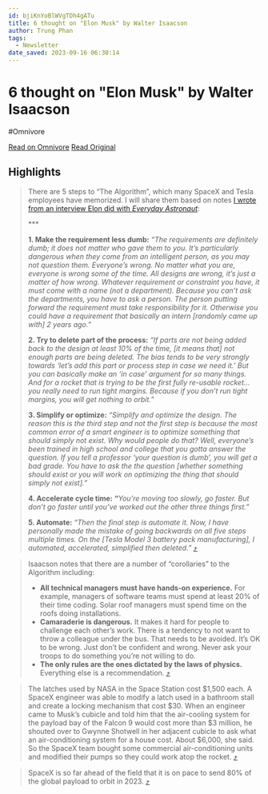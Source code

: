 ```yaml
---
id: bjiKnYoBlWVgTDh4gATu
title: 6 thought on "Elon Musk" by Walter Isaacson
author: Trung Phan
tags:
  - Newsletter
date_saved: 2023-09-16 06:30:14
---
```


# 6 thought on "Elon Musk" by Walter Isaacson
#Omnivore

[Read on Omnivore](https://omnivore.app/me/6-thought-on-elon-musk-by-walter-isaacson-18a9d8a7f2c)
[Read Original](https://www.readtrung.com/p/6-thought-on-elon-musk-by-walter)

## Highlights

> There are 5 steps to “The Algorithm”, which many SpaceX and Tesla employees have memorized. I will share them based on notes [I wrote from an interview Elon did with _Everyday Astronaut_](https://link.workweek.com/click/32730828.34425/aHR0cHM6Ly93d3cucmVhZHRydW5nLmNvbS9wL3NwYWNleHMtNS1zdGVwLWRlc2lnbi1wcm9jZXNz/6455eb6b00a06274a5228873B92efe88d):
> 
> \*\*\*
> 
> **1\. Make the requirement less dumb:** _“The requirements are definitely dumb; it does not matter who gave them to you. It’s particularly dangerous when they come from an intelligent person, as you may not question them. Everyone’s wrong. No matter what you are, everyone is wrong some of the time. All designs are wrong, it’s just a matter of how wrong. Whatever requirement or constraint you have, it must come with a name (not a department). Because you can’t ask the departments, you have to ask a person. The person putting forward the requirement must take responsibility for it. Otherwise you could have a requirement that basically an intern \[randomly came up with\] 2 years ago.”_ 
> 
> **2\. Try to delete part of the process:** _“If parts are not being added back to the design at least 10% of the time, \[it means that\] not enough parts are being deleted. The bias tends to be very strongly towards ‘let’s add this part or process step in case we need it.’ But you can basically make an ‘in case’ argument for so many things. And for a rocket that is trying to be the first fully re-usable rocket…you really need to run tight margins. Because if you don’t run tight margins, you will get nothing to orbit.”_ 
> 
> **3\. Simplify or optimize:** _“Simplify and optimize the design. The reason this is the third step and not the first step is because the most common error of a smart engineer is to optimize something that should simply not exist. Why would people do that? Well, everyone’s been trained in high school and college that you gotta answer the question. If you tell a professor ‘your question is dumb’, you will get a bad grade. You have to ask the the question \[whether something should exist or you will work on optimizing the thing that should simply not exist\].”_ 
> 
> **4\. Accelerate cycle time: _“_**_You’re moving too slowly, go faster. But don’t go faster until you’ve worked out the other three things first.”_
> 
> **5\. Automate:** _“Then the final step is automate it. Now, I have personally made the mistake of going backwards on all five steps multiple times. On the \[Tesla Model 3 battery pack manufacturing\], I automated, accelerated, simplified then deleted.”_ [⤴️](https://omnivore.app/me/6-thought-on-elon-musk-by-walter-isaacson-18a9d8a7f2c#1a8eac22-bce6-4dee-8e5b-83a5e5535907) 

> Isaacson notes that there are a number of “corollaries” to the Algorithm including:
> 
> * **All technical managers must have hands-on experience.** For example, managers of software teams must spend at least 20% of their time coding. Solar roof managers must spend time on the roofs doing installations.
> * **Camaraderie is dangerous.** It makes it hard for people to challenge each other’s work. There is a tendency to not want to throw a colleague under the bus. That needs to be avoided. It’s OK to be wrong. Just don’t be confident and wrong. Never ask your troops to do something you’re not willing to do.
> * **The only rules are the ones dictated by the laws of physics.** Everything else is a recommendation. [⤴️](https://omnivore.app/me/6-thought-on-elon-musk-by-walter-isaacson-18a9d8a7f2c#5344b37b-b7a2-4408-a26b-ebb04c63296d) 

> The latches used by NASA in the Space Station cost $1,500 each. A SpaceX engineer was able to modify a latch used in a bathroom stall and create a locking mechanism that cost $30\. When an engineer came to Musk’s cubicle and told him that the air-cooling system for the payload bay of the Falcon 9 would cost more than $3 million, he shouted over to Gwynne Shotwell in her adjacent cubicle to ask what an air-conditioning system for a house cost. About $6,000, she said. So the SpaceX team bought some commercial air-conditioning units and modified their pumps so they could work atop the rocket. [⤴️](https://omnivore.app/me/6-thought-on-elon-musk-by-walter-isaacson-18a9d8a7f2c#37982f55-9c2d-428e-8eed-921661e7b945) 

> SpaceX is so far ahead of the field that it is on pace to send 80% of the global payload to orbit in 2023. [⤴️](https://omnivore.app/me/6-thought-on-elon-musk-by-walter-isaacson-18a9d8a7f2c#5427f6bd-7f2b-4e2d-84ee-9d27b47b9685) 

